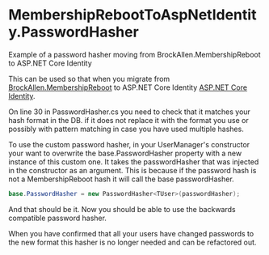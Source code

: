 # MembershipRebootToAspNetIdentity.PasswordHasher
Example of a password hasher moving from BrockAllen.MembershipReboot to ASP.NET Core Identity

This can be used so that when you migrate from [BrockAllen.MembershipReboot](https://github.com/brockallen/BrockAllen.MembershipReboot) to ASP.NET Core Identity [ASP.NET Core Identity](https://github.com/aspnet/Identity).

On line 30 in PasswordHasher.cs you need to check that it matches your hash format in the DB. if it does not replace it with the format you use or possibly with pattern matching in case you have used multiple hashes.

To use the custom password hasher, in your UserManager's constructor your want to overwrite the base.PasswordHasher property with a new instance of this custom one. 
It takes the passwordHasher that was injected in the constructor as an argument. This is because if the password hash is not a MembershipReboot hash it will call the base passwordHasher.
```c#
base.PasswordHasher = new PasswordHasher<TUser>(passwordHasher);
```

And that should be it. Now you should be able to use the backwards compatible password hasher.

When you have confirmed that all your users have changed passwords to the new format this hasher is no longer needed and can be refactored out.